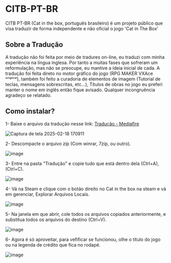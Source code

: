 # CITB-PT-BR
CITB PT-BR (Cat in the box, português brasileiro) é um projeto público que visa traduzir de forma independente e não oficial o jogo 'Cat in The Box'


## Sobre a Tradução
A tradução não foi feita por meio de tradures on-line, eu traduzi com minha experiência na língua inglesa. 
Por tanto a muitas fases que sofreram um reformulação, mas não se preocupe, eu mantive a ideia inicial de cada.
A tradução foi feita direto no motor gráfico do jogo (RPG MAKER VXAce ᵒʳⁱᵍⁱⁿᵃˡ), também foi feito a curadoria de 
elementos de imagem (Tutorial de teclas, mensagens sobrescritas, etc...), Títulos de obras no jogo eu preferi
manter o nome em inglês então fique avisado. Qualquer incongruência agradeço se relatado.

## Como instalar?
1- Baixe o arquivo da tradução nesse link: [Tradução - Mediafire](https://www.mediafire.com/file/gc3grb3hpjpi2c4/Tradu%25C3%25A7%25C3%25A3o.zip/file)

![Captura de tela 2025-02-18 170911](https://github.com/user-attachments/assets/2a2f0f10-c399-4893-8605-b1b34695c8a3)


2- Descompacte o arquivo zip (Com winrar, 7zip, ou outro).

![image](https://github.com/user-attachments/assets/ff8efa99-3b63-4551-9881-d7211937c232)


3- Entre na pasta "Tradução" e copie tudo que está dentro dela (Ctrl+A),(Ctrl+C).

![image](https://github.com/user-attachments/assets/9d947a47-6b23-4e2c-aa04-7feb06e4b146)


4- Vá na Steam e clique com o botão direito no Cat in the box na steam e vá em gerenciar, Explorar Arquivos Locais.

![image](https://github.com/user-attachments/assets/f1baafc2-d8da-4662-b234-11387ad9b6cc)


5- Na janela em que abrir, cole todos os arquivos copiados anteriormente, e substitua todos os arquivos do destino (Ctrl+V).

![image](https://github.com/user-attachments/assets/3a80378b-c908-4106-ba87-f21188692618)


6- Agora é só aproveitar, para vefificar se funcionou, olhe o título do jogo ou na legenda de crédito que fica no rodapé.

![image](https://github.com/user-attachments/assets/63a4295a-009b-470e-bab7-c801b93ea8de)
